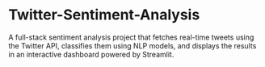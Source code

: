 # Twitter-Sentiment-Analysis
A full-stack sentiment analysis project that fetches real-time tweets using the Twitter API, classifies them using NLP models, and displays the results in an interactive dashboard powered by Streamlit.
